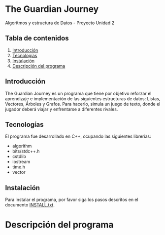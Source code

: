 # The Guardian Journey
Algoritmos y estructura de Datos - Proyecto Unidad 2

## Tabla de contenidos
1. [Introducción](#introducción)
2. [Tecnologías](#tecnologías)
3. [Instalación](#instalación)
4. [Descripción del programa](#descripción-del-programa)


## Introducción
The Guardian Journey es un programa que tiene por objetivo reforzar el aprendizaje e implementación de las siguientes estructuras de datos: Listas, Vectores, Árboles y Grafos. Para hacerlo, simula un juego de texto, donde el jugador deberá viajar y enfrentarse a diferentes rivales.

## Tecnologías
El programa fue desarrollado en C++, ocupando las siguientes librerías:
* algorithm
* bits/stdc++.h
* cstdlib
* iostream
* time.h
* vector

## Instalación
Para instalar el programa, por favor siga los pasos descritos en el documento [INSTALL.txt](https://github.com/vis-hoo/The_Guardian_Journey/blob/main/INSTALL.txt).

# Descripción del programa
